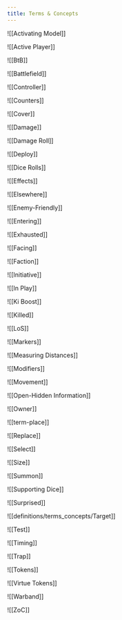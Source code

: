 ```yaml
---
title: Terms & Concepts
---
```

![[Activating Model]]

![[Active Player]]

![[BtB]]

![[Battlefield]]

![[Controller]]

![[Counters]]

![[Cover]]

![[Damage]]

![[Damage Roll]]

![[Deploy]]

![[Dice Rolls]]

![[Effects]]

![[Elsewhere]]

![[Enemy-Friendly]]

![[Entering]]

![[Exhausted]]

![[Facing]]

![[Faction]]

![[Initiative]]

![[In Play]]

![[Ki Boost]]

![[Killed]]

![[LoS]]

![[Markers]]

![[Measuring Distances]]

![[Modifiers]]

![[Movement]]

![[Open-Hidden Information]]

![[Owner]]

![[term-place]]

![[Replace]]

![[Select]]

![[Size]]

![[Summon]]

![[Supporting Dice]]

![[Surprised]]

![[definitions/terms_concepts/Target]]

![[Test]]

![[Timing]]

![[Trap]]

![[Tokens]]

![[Virtue Tokens]]

![[Warband]]

![[ZoC]]


